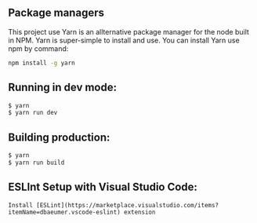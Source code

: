 
##  Package managers
This project use Yarn is an allternative package manager for the node built in NPM. Yarn is super-simple to install and use. You can install Yarn use npm by command:  

```bash
npm install -g yarn
```

## Running in dev mode:

```bash
$ yarn
$ yarn run dev
```


## Building production:

```bash
$ yarn 
$ yarn run build
```
## ESLInt Setup with Visual Studio Code:

```
Install [ESLint](https://marketplace.visualstudio.com/items?itemName=dbaeumer.vscode-eslint) extension
```
